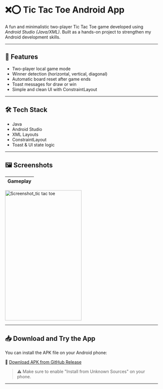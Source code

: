 # ❌⭕ Tic Tac Toe Android App

A fun and minimalistic two-player Tic Tac Toe game developed using *Android Studio (Java/XML)*. Built as a hands-on project to strengthen my Android development skills.

---

## 📱 Features

- Two-player local game mode
- Winner detection (horizontal, vertical, diagonal)
- Automatic board reset after game ends
- Toast messages for draw or win
- Simple and clean UI with ConstraintLayout

---

## 🛠 Tech Stack

- Java
- Android Studio
- XML Layouts
- ConstraintLayout
- Toast & UI state logic

---

## 🖼 Screenshots

| Gameplay |
|----------|
<img width="252" height="428" alt="Screenshot_tic tac toe" src="https://github.com/user-attachments/assets/10ede780-8441-47e6-b189-2e36a31482de" />



---

## 📥 Download and Try the App

You can install the APK file on your Android phone:

🔗 [Download APK from GitHub Release](https://github.com/saurabhnorojee/TicTacToeGame/releases/latest)

> ⚠ Make sure to enable "Install from Unknown Sources" on your phone.

---

